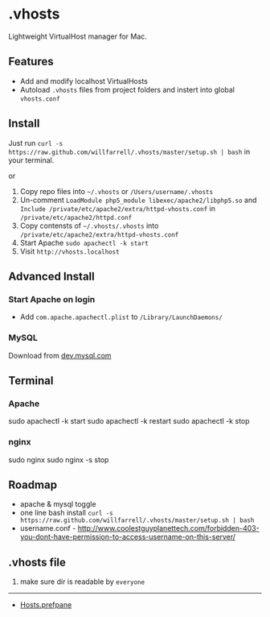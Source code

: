 # .vhosts
Lightweight VirtualHost manager for Mac. 

## Features
- Add and modify localhost VirtualHosts
- Autoload `.vhosts` files from project folders and instert into global `vhosts.conf`

## Install
Just run `curl -s https://raw.github.com/willfarrell/.vhosts/master/setup.sh | bash` in your terminal.

or

1. Copy repo files into `~/.vhosts` or `/Users/username/.vhosts`
2. Un-comment `LoadModule php5_module libexec/apache2/libphp5.so` and `Include /private/etc/apache2/extra/httpd-vhosts.conf` in `/private/etc/apache2/httpd.conf`
3. Copy contensts of `~/.vhosts/.vhosts` into `/private/etc/apache2/extra/httpd-vhosts.conf`
4. Start Apache `sudo apachectl -k start`
5. Visit `http://vhosts.localhost`

## Advanced Install
### Start Apache on login
- Add `com.apache.apachectl.plist` to `/Library/LaunchDaemons/`

### MySQL
Download from [dev.mysql.com](https://dev.mysql.com/downloads/mysql/)

## Terminal
### Apache
sudo apachectl -k start
sudo apachectl -k restart
sudo apachectl -k stop

### nginx
sudo nginx
sudo nginx -s stop

## Roadmap
- apache & mysql toggle
- one line bash install `curl -s https://raw.github.com/willfarrell/.vhosts/master/setup.sh | bash`
- username.conf - http://www.coolestguyplanettech.com/forbidden-403-you-dont-have-permission-to-access-username-on-this-server/

## .vhosts file
1. make sure dir is readable by `everyone`


***

- [Hosts.prefpane](https://github.com/specialunderwear/Hosts.prefpane/downloads)